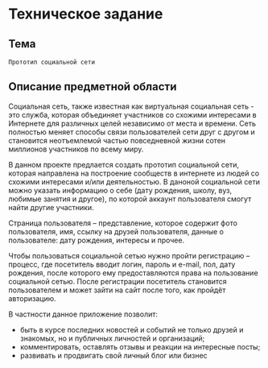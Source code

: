 # Техническое задание
## Тема
`Прототип социальной сети`
## Описание предметной области
Социальная сеть, также известная как виртуальная социальная сеть - это служба, которая объединяет участников со схожими интересами в Интернете для различных целей независимо от места и времени. Сеть полностью меняет способы связи пользователей сети друг с другом и становится неотъемлемой частью повседневной жизни сотен миллионов участников по всему миру.

В данном проекте предлается создать прототип социальной сети, которая направлена на построение сообществ в интернете из людей со схожими интересами и/или деятельностью. В даноной социальной сети можно указать информацию о себе (дату рождения, школу, вуз, любимые занятия и другое), по которой аккаунт пользователя смогут найти другие участники.

Страница пользователя – представление, которое содержит фото пользователя, имя, ссылку на друзей пользователя, данные о пользователе: дату рождения, интересы и прочее.

Чтобы пользоваться социальной сетью нужно пройти регистрацию – процесс, где посетитель вводит логин, пароль и e-mail, пол, дату рождения, после которого ему предоставляются права на пользование социальной сетью. После регистрации посетитель становится пользователем и может зайти на сайт после того, как пройдёт авторизацию.

В частности данное приложение позволит:

+ быть в курсе последних новостей и событий не только друзей и знакомых, но и публичных личностей и организаций;
+ комментировать, оставлять отзывы и реакции на интересные посты;
+ развивать и продвигать свой личный блог или бизнес





